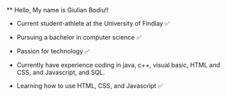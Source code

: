 **
Hello, My name is Giulian Bodiu!!

* Current student-athlete at the University of Findlay ✅ 

* Pursuing a bachelor in computer science ✅

* Passion for technology ✅

* Currently have experience coding in java, c++, visual basic, HTML and CSS, and Javascript, and SQL.

* Learning how to use HTML, CSS, and Javascript ✅


